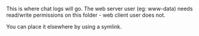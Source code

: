 This is where chat logs will go. The web server user (eg: www-data) needs read/write permissions on this folder - web client user does not. 

You can place it elsewhere by using a symlink.